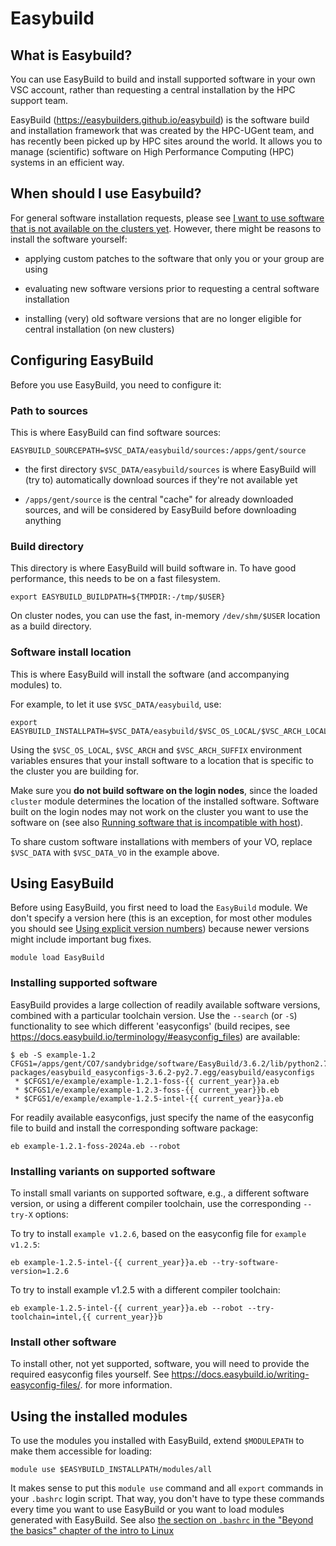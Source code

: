 # Easybuild

## What is Easybuild?

You can use EasyBuild to build and install supported software in your
own VSC account, rather than requesting a central installation by the
HPC support team.

EasyBuild (<https://easybuilders.github.io/easybuild>) is the software
build and installation framework that was created by the HPC-UGent team,
and has recently been picked up by HPC sites around the world. It allows
you to manage (scientific) software on High Performance Computing (HPC)
systems in an efficient way.

## When should I use Easybuild?

For general software installation requests, please see [I want to use software that is not available on the clusters yet](../FAQ/#i-want-to-use-software-that-is-not-available-on-the-clusters-yet). However, there
might be reasons to install the software yourself:

-   applying custom patches to the software that only you or your group
    are using

-   evaluating new software versions prior to requesting a central
    software installation

-   installing (very) old software versions that are no longer eligible
    for central installation (on new clusters)

## Configuring EasyBuild

Before you use EasyBuild, you need to configure it:

### Path to sources

This is where EasyBuild can find software sources:

```
EASYBUILD_SOURCEPATH=$VSC_DATA/easybuild/sources:/apps/gent/source
```

-   the first directory `$VSC_DATA/easybuild/sources` is where EasyBuild
    will (try to) automatically download sources if they're not
    available yet

-   `/apps/gent/source` is the central "cache" for already downloaded
    sources, and will be considered by EasyBuild before downloading
    anything

### Build directory

This directory is where EasyBuild will build software in. To have good
performance, this needs to be on a fast filesystem.

```
export EASYBUILD_BUILDPATH=${TMPDIR:-/tmp/$USER}
```

On cluster nodes, you can use the fast, in-memory `/dev/shm/$USER`
location as a build directory.

### Software install location

This is where EasyBuild will install the software (and accompanying
modules) to.

For example, to let it use `$VSC_DATA/easybuild`, use:

```
export EASYBUILD_INSTALLPATH=$VSC_DATA/easybuild/$VSC_OS_LOCAL/$VSC_ARCH_LOCAL$VSC_ARCH_SUFFIX
```

Using the `$VSC_OS_LOCAL`, `$VSC_ARCH` and `$VSC_ARCH_SUFFIX`
environment variables ensures that your install software to a location
that is specific to the cluster you are building for.

Make sure you **do not build software on the login nodes**, since the loaded `cluster` module determines the
location of the installed software. Software built on the login nodes
may not work on the cluster you want to use the software on (see also [Running software that is incompatible with host](../troubleshooting/#running-software-that-is-incompatible-with-host)).

To share custom software installations with members of your VO, replace
`$VSC_DATA` with `$VSC_DATA_VO` in the example above.

## Using EasyBuild

Before using EasyBuild, you first need to load the `EasyBuild` module.
We don't specify a version here (this is an exception, for most other
modules you should see [Using explicit version numbers](../running_batch_jobs/#using-explicit-version-numbers)) because newer versions might include important
bug fixes.

```
module load EasyBuild
```

### Installing supported software

EasyBuild provides a large collection of readily available software
versions, combined with a particular toolchain version. Use the
`--search` (or `-S`) functionality to see which different 'easyconfigs'
(build recipes, see
<https://docs.easybuild.io/terminology/#easyconfig_files>) are available:

```
$ eb -S example-1.2
CFGS1=/apps/gent/CO7/sandybridge/software/EasyBuild/3.6.2/lib/python2.7/site-packages/easybuild_easyconfigs-3.6.2-py2.7.egg/easybuild/easyconfigs
 * $CFGS1/e/example/example-1.2.1-foss-{{ current_year}}a.eb
 * $CFGS1/e/example/example-1.2.3-foss-{{ current_year}}b.eb
 * $CFGS1/e/example/example-1.2.5-intel-{{ current_year}}a.eb
```

For readily available easyconfigs, just specify the name of the
easyconfig file to build and install the corresponding software package:

```
eb example-1.2.1-foss-2024a.eb --robot
```

### Installing variants on supported software

To install small variants on supported software, e.g., a different
software version, or using a different compiler toolchain, use the
corresponding `--try-X` options:

To try to install `example v1.2.6`, based on the easyconfig file for
`example v1.2.5`:

```
eb example-1.2.5-intel-{{ current_year}}a.eb --try-software-version=1.2.6
```

To try to install example v1.2.5 with a different compiler toolchain:

```
eb example-1.2.5-intel-{{ current_year}}a.eb --robot --try-toolchain=intel,{{ current_year}}b
```

### Install other software

To install other, not yet supported, software, you will need to provide
the required easyconfig files yourself. See
<https://docs.easybuild.io/writing-easyconfig-files/>.
for more information.

## Using the installed modules

To use the modules you installed with EasyBuild, extend `$MODULEPATH` to
make them accessible for loading:

```
module use $EASYBUILD_INSTALLPATH/modules/all
```

It makes sense to put this `module use` command and all `export`
commands in your `.bashrc` login script.
That way, you don't have to type
these commands every time you want to use EasyBuild or you want to load
modules generated with EasyBuild.
See also [the section on `.bashrc` in
the "Beyond the basics" chapter of the intro to
Linux](../linux-tutorial/beyond_the_basics/#bashrc-login-script)

